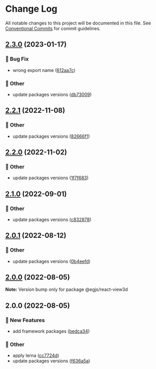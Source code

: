 # Change Log

All notable changes to this project will be documented in this file.
See [Conventional Commits](https://conventionalcommits.org) for commit guidelines.

## [2.3.0](https://github.com/naver/egjs-view3d/compare/@egjs/react-view3d@2.2.1...@egjs/react-view3d@2.3.0) (2023-01-17)


### :bug: Bug Fix

* wrong export name ([612aa7c](https://github.com/naver/egjs-view3d/commit/612aa7c7423cfe854595bb5c4b11aa49b00bc4b4))


### :mega: Other

* update packages versions ([db73009](https://github.com/naver/egjs-view3d/commit/db7300922cedba3001fd9668dcca954f68d17f0d))



## [2.2.1](https://github.com/naver/egjs-view3d/compare/@egjs/react-view3d@2.2.0...@egjs/react-view3d@2.2.1) (2022-11-08)


### :mega: Other

* update packages versions ([82666f1](https://github.com/naver/egjs-view3d/commit/82666f130836869428006135de36efacdf2898c7))



## [2.2.0](https://github.com/naver/egjs-view3d/compare/@egjs/react-view3d@2.1.0...@egjs/react-view3d@2.2.0) (2022-11-02)


### :mega: Other

* update packages versions ([1f7f683](https://github.com/naver/egjs-view3d/commit/1f7f68345783fd03f812778ed2d4a8c7cf34d487))



## [2.1.0](https://github.com/naver/egjs-view3d/compare/@egjs/react-view3d@2.0.1...@egjs/react-view3d@2.1.0) (2022-09-01)


### :mega: Other

* update packages versions ([c832878](https://github.com/naver/egjs-view3d/commit/c8328786f05cf357a07893c489cd4ecf020f6031))



## [2.0.1](https://github.com/naver/egjs-view3d/compare/@egjs/react-view3d@2.0.0...@egjs/react-view3d@2.0.1) (2022-08-12)


### :mega: Other

* update packages versions ([0b4eefd](https://github.com/naver/egjs-view3d/commit/0b4eefd87b4e96e99c7ed45ffd9badeb943bd612))



## [2.0.0](https://github.com/naver/egjs-view3d/compare/@egjs/react-view3d@2.0.0...@egjs/react-view3d@2.0.0) (2022-08-05)

**Note:** Version bump only for package @egjs/react-view3d





## 2.0.0 (2022-08-05)


### :rocket: New Features

* add framework packages ([bedca34](https://github.com/naver/egjs-view3d/commit/bedca3419fd223b3089f21aa13a3538dc86c831f))


### :mega: Other

* apply lerna ([cc7724d](https://github.com/naver/egjs-view3d/commit/cc7724d3549eb47a5cf9fd5f7167f862a4c1d6ba))
* update packages versions ([f636a5a](https://github.com/naver/egjs-view3d/commit/f636a5a4aa9ab07c53250f0cd9b68fbe6646dce7))

